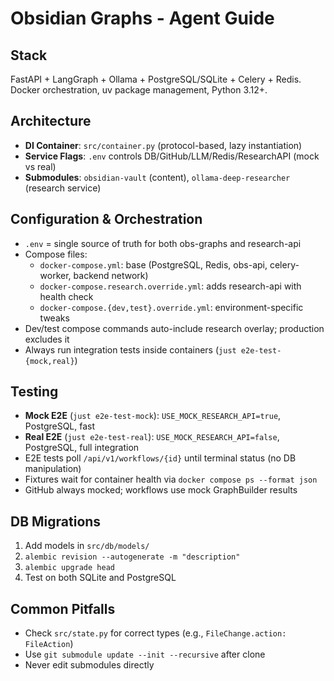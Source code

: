 # Obsidian Graphs - Agent Guide

## Stack
FastAPI + LangGraph + Ollama + PostgreSQL/SQLite + Celery + Redis. Docker orchestration, uv package management, Python 3.12+.

## Architecture
- **DI Container**: `src/container.py` (protocol-based, lazy instantiation)
- **Service Flags**: `.env` controls DB/GitHub/LLM/Redis/ResearchAPI (mock vs real)
- **Submodules**: `obsidian-vault` (content), `ollama-deep-researcher` (research service)

## Configuration & Orchestration
- `.env` = single source of truth for both obs-graphs and research-api
- Compose files:
  - `docker-compose.yml`: base (PostgreSQL, Redis, obs-api, celery-worker, backend network)
  - `docker-compose.research.override.yml`: adds research-api with health check
  - `docker-compose.{dev,test}.override.yml`: environment-specific tweaks
- Dev/test compose commands auto-include research overlay; production excludes it
- Always run integration tests inside containers (`just e2e-test-{mock,real}`)

## Testing
- **Mock E2E** (`just e2e-test-mock`): `USE_MOCK_RESEARCH_API=true`, PostgreSQL, fast
- **Real E2E** (`just e2e-test-real`): `USE_MOCK_RESEARCH_API=false`, PostgreSQL, full integration
- E2E tests poll `/api/v1/workflows/{id}` until terminal status (no DB manipulation)
- Fixtures wait for container health via `docker compose ps --format json`
- GitHub always mocked; workflows use mock GraphBuilder results

## DB Migrations
1. Add models in `src/db/models/`
2. `alembic revision --autogenerate -m "description"`
3. `alembic upgrade head`
4. Test on both SQLite and PostgreSQL

## Common Pitfalls
- Check `src/state.py` for correct types (e.g., `FileChange.action: FileAction`)
- Use `git submodule update --init --recursive` after clone
- Never edit submodules directly